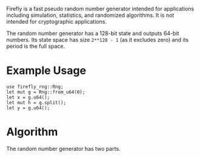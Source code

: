 Firefly is a fast pseudo random number generator intended for applications
including simulation, statistics, and randomized algorithms. It is not intended
for cryptographic applications.

The random number generator has a 128-bit state and outputs 64-bit numbers.
Its state space has size `2**128 - 1` (as it excludes zero) and its period is
the full space.

# Example Usage

```
use firefly_rng::Rng;
let mut g = Rng::from_u64(0);
let x = g.u64();
let mut h = g.split();
let y = g.u64();
```

# Algorithm

The random number generator has two parts.
